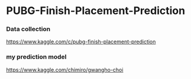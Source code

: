 # PUBG-Finish-Placement-Prediction


### Data collection
https://www.kaggle.com/c/pubg-finish-placement-prediction

### my prediction model
https://www.kaggle.com/chimiro/gwangho-choi
